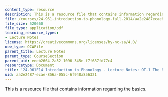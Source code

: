 ```yaml
---
content_type: resource
description: This is a resource file that contains information regarding the basics.
file: /courses/24-961-introduction-to-phonology-fall-2014/aa2e2487ecae856a055c6f948a856321_MIT24_961F14_Lecture6.pdf
file_size: 520660
file_type: application/pdf
learning_resource_types:
- Lecture Notes
license: https://creativecommons.org/licenses/by-nc-sa/4.0/
ocw_type: OCWFile
parent_title: Lecture Notes
parent_type: CourseSection
parent_uid: eeeb2664-2a52-1096-345e-f7f687fd77c4
resourcetype: Document
title: '24.961F14 Introduction to Phonology - Lecture Notes: OT-1 The Basics'
uid: aa2e2487-ecae-856a-055c-6f948a856321
---
```

This is a resource file that contains information regarding the basics.